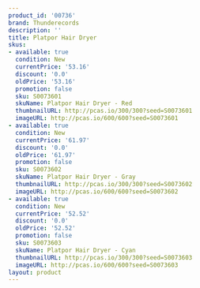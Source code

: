 ```yaml
---
product_id: '00736'
brand: Thunderecords
description: ''
title: Platpor Hair Dryer
skus:
- available: true
  condition: New
  currentPrice: '53.16'
  discount: '0.0'
  oldPrice: '53.16'
  promotion: false
  sku: S0073601
  skuName: Platpor Hair Dryer - Red
  thumbnailURL: http://pcas.io/300/300?seed=S0073601
  imageURL: http://pcas.io/600/600?seed=S0073601
- available: true
  condition: New
  currentPrice: '61.97'
  discount: '0.0'
  oldPrice: '61.97'
  promotion: false
  sku: S0073602
  skuName: Platpor Hair Dryer - Gray
  thumbnailURL: http://pcas.io/300/300?seed=S0073602
  imageURL: http://pcas.io/600/600?seed=S0073602
- available: true
  condition: New
  currentPrice: '52.52'
  discount: '0.0'
  oldPrice: '52.52'
  promotion: false
  sku: S0073603
  skuName: Platpor Hair Dryer - Cyan
  thumbnailURL: http://pcas.io/300/300?seed=S0073603
  imageURL: http://pcas.io/600/600?seed=S0073603
layout: product
---
```

